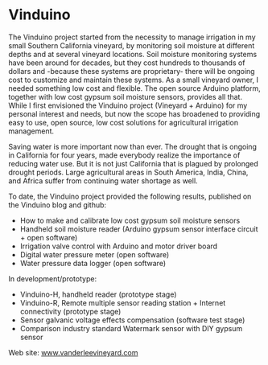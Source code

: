 # Vinduino
The Vinduino project started from the necessity to manage irrigation in my small Southern California vineyard, by monitoring soil moisture at different depths and at several vineyard locations. 
Soil moisture monitoring systems have been around for decades, but they cost hundreds to thousands of dollars and -because these systems are proprietary- there will be ongoing cost to customize and maintain these systems. As a small vineyard owner, I needed something low cost and flexible.
The open source Arduino platform, together with low cost gypsum soil moisture sensors, provides all that. While I first envisioned the Vinduino project (Vineyard + Arduino) for my personal interest and needs, but now the scope has broadened to providing easy to use, open source, low cost solutions for agricultural irrigation management.

Saving water is more important now than ever. The drought that is ongoing  in California for four years, made everybody realize the importance of reducing water use. But it is not just California that is plagued by prolonged drought periods. Large agricultural areas in South America, India, China, and Africa suffer from continuing water shortage as well.

To date, the Vinduino project provided the following results, published on the Vinduino blog and github:

- How to make and calibrate low cost gypsum soil moisture sensors
- Handheld soil moisture reader (Arduino gypsum sensor interface circuit + open software)
- Irrigation valve control with Arduino and motor driver board
- Digital water pressure meter (open software)
- Water pressure data logger (open software)

In development/prototype:

- Vinduino-H, handheld reader (prototype stage)
- Vinduino-R, Remote multiple sensor reading station + Internet connectivity (prototype stage)
- Sensor galvanic voltage effects compensation (software test stage)
- Comparison industry standard Watermark sensor with DIY gypsum sensor

Web site: www.vanderleevineyard.com
